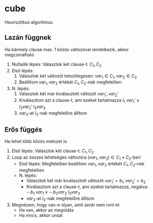 # cube

Heurisztikus algoritmus:

## Lazán függnek

Ha bármely clause max. 1 közös változóval rendelkezik, akkor megcsinálható

1. Nulladik lépés: Választok két clause-t: $C_1, C_2$ 
2. Első lépés:
	1. Választok két változót tetszőlegesen: $var_1 \in C_1, var_2 \in C_2$
	2. Beállítom $var_1, var_2$ értékét $C_1, C_2$-nek megfelelően
2. N. lépés: 
	1. Választok két már kiválasztott változót $var_1', var_2'$ 
	2. Kiválasztom azt a clause-t, ami ezeket tartalmazza $l_1 \ var_1' \lor l_2 var_2' \ l_3 var_3$
	3. $var_3$-at $l_3$-nak megfelelőre állítom

## Erős függés

Ha lehet több közös metszet is:

1. Első lépés: Választok két clause-t: $C_1, C_2$
2. Loop az összes lehetséges változóra $(var_1, var_2) \in C_1 \times C_2$-ben`
	- Első lépés: Megfelelően beállítom $var_1, var_2$ értékét $C_1, C_2$-nek megfelelően
	- N. lépés: 
	  - Választok két már kiválasztott változót $var_1' = b_1 , var_2' = b_2$ 
	  - Kiválasztom azt a clause-t, ami ezeket tartalmazza, negálva:  
		$\lnot . b_1 \ var_1 \lor \lnot . b_2 var_2 \ l_3 var_3$
	  - $var_3$-at $l_3$-nak megfelelőre állítom
3. Megnézem, hogy van-e olyan, amit senki nem ront el:
	- Ha van, akkor az megoldás
	- Ha nincs, akkor unsat